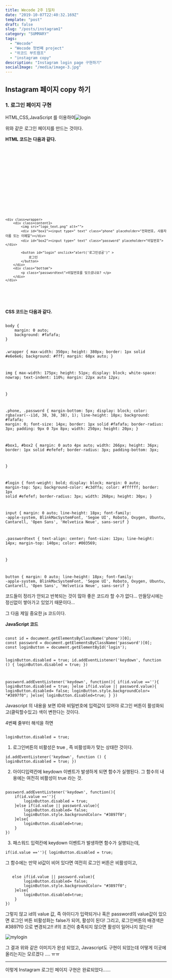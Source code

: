 ```yaml
---
title: Wecode 2주 1일차
date: "2019-10-07T22:40:32.169Z"
template: "post"
draft: false
slug: "/posts/instagram1"
category: "SUMMARY"
tags:
  - "Wecode"
  - "Wecode 첫번째 project"
  - "위코드 부트캠프"
  - "instagram copy"
description: "Instagram login page 구현하기"
socialImage: "/media/image-3.jpg"
---
```



## Instagram 페이지 copy 하기

### 1. 로그인 페이지 구현 ​
HTML,CSS,JavaScript 를 이용하여![login](/home/kimyj/다운로드/login.png ) 

위와 같은 로그인 페이지를 만드는 것이다.

**HTML 코드는 다음과 같다.**
<code>
<!DOCTYPE html>
<html lang="en">

<head>
    <meta charset="UTF-8">
    <meta name="viewport" content="width=device-width, initial-scale=1.0">
    <link rel="stylesheet" href="common.css">
    <link rel="stylesheet" href="login.css">
    <title>repl.it</title>
</head>

<body>
    
    <div class=wrapper>
        <div class=content1>
            <img src="logo_text.png" alt="">
            <div id="box1"><input type=" text" class="phone" placeholder="전화번호, 사용자 이름 또는 이메일"></div>
            <div id="box2"><input type=" text" class="password" placeholder="비밀번호"></div>

            <button id="login" onclick="alert('로그인성공')" >
                로그인
            </button>
        </div>
        <div class="bottom">
            <p class="passwordtext">비밀번호를 잊으셨나요? </p>
        </div>
    </div>


</body>
<script src="login.js"></script>
</html>
</code>

**CSS 코드는 다음과 같다.**

<code>
body {
    margin: 0 auto;
    background: #fafafa;
}

.wrapper {
    max-width: 350px;
    height: 380px;
    border: 1px solid #e6e6e6;
    background: #fff;
    margin: 60px auto;
}

img {
    max-width: 175px;
    height: 51px;
    display: block;
    white-space: nowrap;
    text-indent: 110%;
    margin: 22px auto 12px;

}

.phone,
.password {
    margin-bottom: 5px;
    display: block;
    color: rgba(var(--i1d, 38, 38, 38), 1);
    line-height: 18px;
    background: #fafafa;
    margin: 0;
    font-size: 14px;
    border: 1px solid #fafafa;
    border-radius: 3px;
    padding: 9px 0 7px 8px;
    width: 250px;
    height: 20px;
}

#box1,
#box2 {
    margin: 0 auto 4px auto;
    width: 266px;
    height: 36px;
    border: 1px solid #efefef;
    border-radius: 3px;
    padding-bottom: 3px;


}

#login {
    font-weight: bold;
    display: block;
    margin: 0 auto;
    margin-top: 5px;
    background-color: #c3dffa;
    color: #ffffff;
    border: 1px solid #efefef;
    border-radius: 3px;
    width: 268px;
    height: 30px;
}

input {
    margin: 0 auto;
    line-height: 18px;
    font-family: -apple-system, BlinkMacSystemFont, 'Segoe UI', Roboto, Oxygen, Ubuntu, Cantarell, 'Open Sans', 'Helvetica Neue', sans-serif
}

.passwordtext {
    text-align: center;
    font-size: 12px;
    line-height: 14px;
    margin-top: 140px;
    color: #003569;

}

button {
    margin: 0 auto;
    line-height: 18px;
    font-family: -apple-system, BlinkMacSystemFont, 'Segoe UI', Roboto, Oxygen, Ubuntu, Cantarell, 'Open Sans', 'Helvetica Neue', sans-serif
}
</code>



코드들이 정리가 안되고 반복되는 것이 많아 좋은 코드라 할 수가 없다...
만들당시에는 정신없이 쌓아가고 있었기 때문이다...

그 다음 제일 중요한 js 코드이다.

**JavaScript 코드**

<code>
const id = document.getElementsByClassName('phone')[0];
const password = document.getElementsByClassName('password')[0];
const loginButton = document.getElementById('login');

loginButton.disabled = true;
id.addEventListener('keydown', function () {
    loginButton.disabled = true;
})

password.addEventListener('keydown', function(){
    if(id.value ==''){
        loginButton.disabled = true;
    }else if(id.value || password.value){
        loginButton.disabled= false;
        loginButton.style.backgroundColor= "#3897f0";
    }else{
        loginButton.disabled=true;
    }
})
</code>



Javascript 의 내용을 보면 ID와 비밀번호에 입력값이 있어야 로그인 버튼이 활성화되고(클릭할수있고) 색이 변한다는 것이다.

4번째 줄부터 해석을 하면

<code>
loginButton.disabled = true;
</code>

1) 로그인버튼의 비활성은 true , 즉 비활성화가 맞는 상태란 것이다.


<code>id.addEventListener('keydown', function () {
    loginButton.disabled = true;
})</code>

2) 아이디입력칸에 keydown 이벤트가 발생하게 되면 함수가 실행된다. 그 함수의 내용에는 여전히 비활성이 true 라는 것.

<code>
password.addEventListener('keydown', function(){
    if(id.value ==''){
        loginButton.disabled = true;
    }else if(id.value || password.value){
        loginButton.disabled= false;
        loginButton.style.backgroundColor= "#3897f0";
    }else{
        loginButton.disabled=true;
    }
})
</code>

3) 패스워드 입력칸에 keydown 이벤트가 발생하면 함수가 실행되는데, 

<code>if(id.value ==''){
        loginButton.disabled = true;</code>
        
   그 함수에는 만약 id값이 비어 있다면 여전히 로그인 버튼은 비활성이고, 
   
   <code>
   else if(id.value || password.value){
        loginButton.disabled= false;
        loginButton.style.backgroundColor= "#3897f0";
    }else{
        loginButton.disabled=true;
    }
})
</code>

그렇지 않고 id의 value 값, 즉 아이디가 입력되거나 혹은 password의 value값이 있으면 로그인 버튼 비활성화는 false가 되어, 활성이 된다! 그리고, 로그인버튼의 배경색은 #3897f0 으로 변경되고!! if의 조건이 충족되지 않으면 활성이 일어나지 않는다!



![mylogin](/home/kimyj/사진/mylogin.png)

그 결과 위와 같은 이미지가 완성 되었고, Javascript도 구현이 되었는데 어떻게 이곳에 올리는지는 모르겠다 .... ㅠㅠ

----------------------------------------------------------------------------

이렇게 Instagram 로그인 페이지 구현은 완료되었다......
